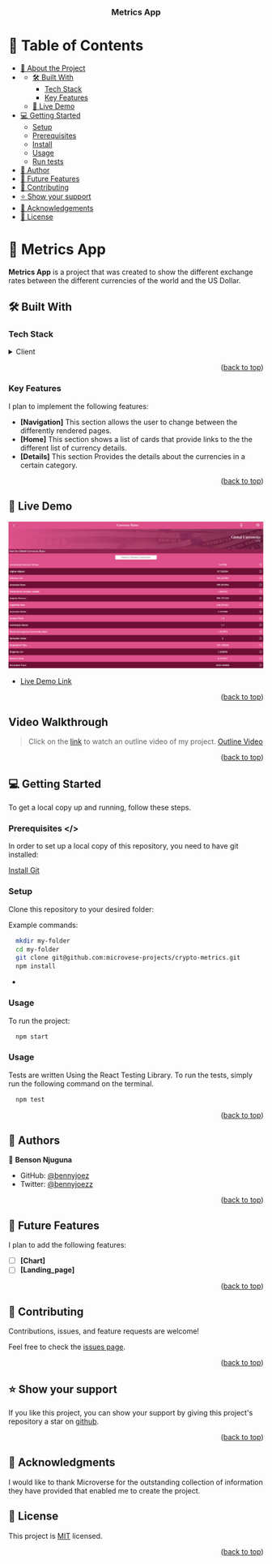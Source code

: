 <a name="readme-top"></a>

<div align="center">

  <h3><b>Metrics App</b></h3>

</div>

<!-- TABLE OF CONTENTS -->

# 📗 Table of Contents

- [📖 About the Project](#about-project)
- - [🛠 Built With](#built-with)
    - [Tech Stack](#tech-stack)
    - [Key Features](#key-features)
  - [🚀 Live Demo](#live-demo)
- [💻 Getting Started](#getting-started)
  - [Setup](#setup)
  - [Prerequisites](#prerequisites)
  - [Install](#install)
  - [Usage](#usage)
  - [Run tests](#run-tests)
- [👥 Author](#author)
- [🔭 Future Features](#future-features)
- [🤝 Contributing](#contributing)
- [⭐️ Show your support](#support)
- [🙏 Acknowledgements](#acknowledgements)
- [📝 License](#license)

<!-- PROJECT DESCRIPTION -->

# 📖 Metrics App <a name="about-project"></a>

**Metrics App** is a project that was created to show the different exchange rates between the different currencies of the world and the US Dollar.

## 🛠 Built With <a name="built-with"></a>

### Tech Stack <a name="tech-stack"></a>

<details>
  <summary>Client</summary>
  <ul>
    <li>HTML and CSS</li>
    <li><a href="https://reactjs.org/">React</a></li>
    <li><a href="https://redux-toolkit.js.org/">Redux</a></li>
  </ul>
</details>

<p align="right">(<a href="#readme-top">back to top</a>)</p>

<!-- Key Features -->

### Key Features <a name="key-features"></a>
I plan to implement the following features: 
- **[Navigation]** 
This section allows the user to change between the differently rendered pages. 
- **[Home]**
This section shows a list of cards that provide links to the the different list of currency details.
- **[Details]**
This section Provides the details about the currencies in a certain category. 


<p align="right">(<a href="#readme-top">back to top</a>)</p>

<!-- LIVE DEMO -->

## 🚀 Live Demo <a name="live-demo"></a>

<a href="https://currency-metrics.netlify.app/">![Alt text](public/images/home.png)</a>

- [Live Demo Link](https://currency-metrics.netlify.app/)

<p align="right">(<a href="#readme-top">back to top</a>)</p>


<!-- Video Walkthrough -->
## Video Walkthrough <a name="outline-video"></a>

> Click on the [link](https://www.loom.com/share/92dccfd50e4f4f179f54d51ac98e7e8c) to watch an outline video of my project.
[Outline Video]()

<p align="right">(<a href="#readme-top">back to top</a>)</p>

<!-- GETTING STARTED -->

## 💻 Getting Started <a name="getting-started"></a>

To get a local copy up and running, follow these steps.

### Prerequisites <a name="prerequisites" ></>
In order to set up a local copy of this repository, you need to have git installed: 

[Install Git](https://git-scm.com/book/en/v2/Getting-Started-Installing-Git) <a name="install"></a>

### Setup <a name="setup"></a>

Clone this repository to your desired folder:


Example commands:

```sh
  mkdir my-folder
  cd my-folder
  git clone git@github.com:microvese-projects/crypto-metrics.git
  npm install
```
-

### Usage <a name="usage"></a>

To run the project:
```sh
  npm start
```

### Usage <a name="run-tests"></a>
Tests are written Using the React Testing Library. To run the tests, simply run the following command on the terminal. 

```sh
  npm test
```

<p align="right">(<a href="#readme-top">back to top</a>)</p>

<!-- AUTHORS -->

## 👥 Authors <a name="author"></a>

👤 **Benson Njuguna**

- GitHub: [@bennyjoez](https://github.com/bennyjoez)
- Twitter: [@bennyjoezz](https://twitter.com/bennyjoezz)


<p align="right">(<a href="#readme-top">back to top</a>)</p>

<!-- FUTURE FEATURES -->

## 🔭 Future Features <a name="future-features"></a>
I plan to add the following features:

- [ ] **[Chart]**
- [ ] **[Landing_page]**

<p align="right">(<a href="#readme-top">back to top</a>)</p>

<!-- CONTRIBUTING -->

## 🤝 Contributing <a name="contributing"></a>

Contributions, issues, and feature requests are welcome!

Feel free to check the [issues page](https://github.com/microvese-projects/crypto-metrics/issues).

<p align="right">(<a href="#readme-top">back to top</a>)</p>

<!-- SUPPORT -->

## ⭐️ Show your support <a name="support"></a>

If you like this project, you can show your support by giving this project's repository a star on [github](https://github.com/microvese-projects/crypto-metrics/). 

<p align="right">(<a href="#readme-top">back to top</a>)</p>

<!-- ACKNOWLEDGEMENTS -->

## 🙏 Acknowledgments <a name="acknowledgements"></a>

I would like to thank Microverse for the outstanding collection of information they have provided that enabled me to create the project.


<!-- LICENSE -->

## 📝 License <a name="license"></a>

This project is [MIT](https://github.com/microvese-projects/crypto-metrics/blob/2548339b871cd3877ce78111f08060eb3ed256cf/LICENSE.md) licensed.

<p align="right">(<a href="#readme-top">back to top</a>)</p>